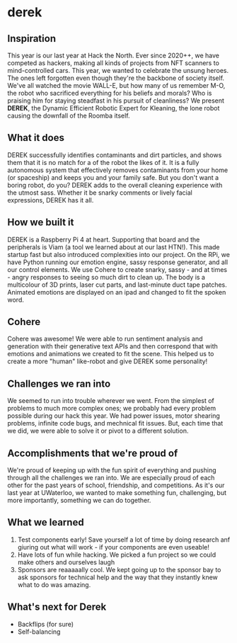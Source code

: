 # derek

## Inspiration
This year is our last year at Hack the North. Ever since 2020++, we have competed as hackers, making all kinds of projects from NFT scanners to mind-controlled cars. This year, we wanted to celebrate the unsung heroes. The ones left forgotten even though they're the backbone of society itself. 
We've all watched the movie WALL-E, but how many of us remember M-O, the robot who sacrificed everything for his beliefs and morals? Who is praising him for staying steadfast in his pursuit of cleanliness? We present **DEREK**, the Dynamic Efficient Robotic Expert for Kleaning, the lone robot causing the downfall of the Roomba itself.

## What it does
DEREK successfully identifies contaminants and dirt particles, and shows them that it is no match for a of the robot the likes of it. It is a fully autonomous system that effectively removes contaminants from your home (or spaceship) and keeps you and your family safe. But you don't want a boring robot, do you? DEREK adds to the overall cleaning experience with the utmost sass. Whether it be snarky comments or lively facial expressions, DEREK has it all.

## How we built it
DEREK is a Raspberry Pi 4 at heart. Supporting that board and the peripherals is Viam (a tool we learned about at our last HTN!). This made startup fast but also introduced complexities into our project. On the RPi, we have Python running our emotion engine, sassy response generator, and all our control elements. We use Cohere to create snarky, sassy - and at times - angry responses to seeing so much dirt to clean up. The body is a multicolour of 3D prints, laser cut parts, and last-minute duct tape patches. Animated emotions are displayed on an ipad and changed to fit the spoken word. 

## Cohere
Cohere was awesome! We were able to run sentiment analysis and generation with their generative text APIs and then correspond that with emotions and animations we created to fit the scene. This helped us to create a more "human" like-robot and give DEREK some personality!

## Challenges we ran into
We seemed to run into trouble wherever we went. From the simplest of problems to much more complex ones; we probably had every problem possible during our hack this year. We had power issues, motor shearing problems, infinite code bugs, and mechnical fit issues. But, each time that we did, we were able to solve it or pivot to a different solution.

## Accomplishments that we're proud of
We're proud of keeping up with the fun spirit of everything and pushing through all the challenges we ran into. We are especially proud of each other for the past years of school, friendship, and competitions. As it's our last year at UWaterloo, we wanted to make something fun, challenging, but more importantly, something we can do together.

## What we learned
1. Test components early! Save yourself a lot of time by doing research anf giuring out what will work - if your components are even useable!
2. Have lots of fun while hacking. We picked a fun project so we could make others and ourselves laugh
3. Sponsors are reaaaaally cool. We kept going up to the sponsor bay to ask sponsors for technical help and the way that they instantly knew what to do was amazing.

## What's next for Derek
- Backflips (for sure)
- Self-balancing
